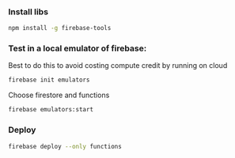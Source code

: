 ### Install libs

```bash
npm install -g firebase-tools
```

### Test in a local emulator of firebase:
Best to do this to avoid costing compute credit by running on cloud
```bash
firebase init emulators
```
Choose firestore and functions
```bash
firebase emulators:start
```

### Deploy
```bash
firebase deploy --only functions
```